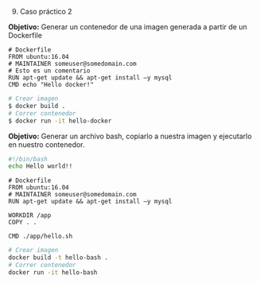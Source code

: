 9. Caso práctico 2

**Objetivo:** Generar un contenedor de una imagen generada a partir de un Dockerfile

```docker
# Dockerfile 
FROM ubuntu:16.04
# MAINTAINER someuser@somedomain.com 
# Esto es un comentario
RUN apt-get update && apt-get install –y mysql
CMD echo "Hello docker!"
```

```bash
# Crear imagen
$ docker build .
# Correr contenedor
$ docker run -it hello-docker
```

**Objetivo:** Generar un archivo bash, copiarlo a nuestra imagen y ejecutarlo en nuestro contenedor.

```bash
#!/bin/bash
echo Hello world!!
```

```docker
# Dockerfile 
FROM ubuntu:16.04
# MAINTAINER someuser@somedomain.com
RUN apt-get update && apt-get install –y mysql

WORKDIR /app
COPY . .

CMD ./app/hello.sh
```

```bash
# Crear imagen
docker build -t hello-bash .
# Correr contenedor
docker run -it hello-bash
```